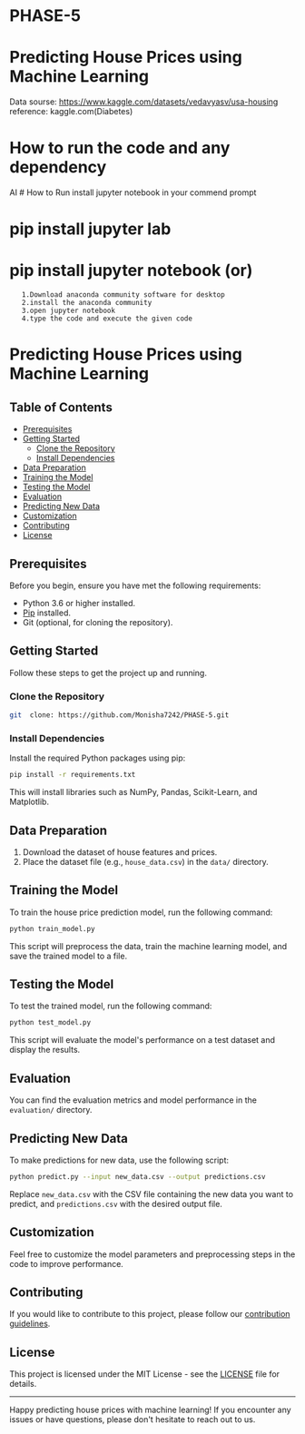 # PHASE-5
 # Predicting House Prices using Machine Learning

Data sourse:  https://www.kaggle.com/datasets/vedavyasv/usa-housing
reference: kaggle.com(Diabetes)
# How to run the code and any dependency
  AI # How to Run
install jupyter notebook in your commend prompt 
   # pip install jupyter lab
   # pip install jupyter notebook (or)
       1.Download anaconda community software for desktop
       2.install the anaconda community
       3.open jupyter notebook
       4.type the code and execute the given code

# Predicting House Prices using Machine Learning
 

## Table of Contents

- [Prerequisites](#prerequisites)
- [Getting Started](#getting-started)
  - [Clone the Repository](#clone-the-repository)
  - [Install Dependencies](#install-dependencies)
- [Data Preparation](#data-preparation)
- [Training the Model](#training-the-model)
- [Testing the Model](#testing-the-model)
- [Evaluation](#evaluation)
- [Predicting New Data](#predicting-new-data)
- [Customization](#customization)
- [Contributing](#contributing)
- [License](#license)

## Prerequisites

Before you begin, ensure you have met the following requirements:

- Python 3.6 or higher installed.
- [Pip](https://pip.pypa.io/en/stable/installation/) installed.
- Git (optional, for cloning the repository).

## Getting Started

Follow these steps to get the project up and running.

### Clone the Repository

```bash
git  clone: https://github.com/Monisha7242/PHASE-5.git
```

### Install Dependencies

Install the required Python packages using pip:

```bash
pip install -r requirements.txt
```

This will install libraries such as NumPy, Pandas, Scikit-Learn, and Matplotlib.

## Data Preparation

1. Download the dataset of house features and prices.
2. Place the dataset file (e.g., `house_data.csv`) in the `data/` directory.

## Training the Model

To train the house price prediction model, run the following command:

```bash
python train_model.py
```

This script will preprocess the data, train the machine learning model, and save the trained model to a file.

## Testing the Model

To test the trained model, run the following command:

```bash
python test_model.py
```

This script will evaluate the model's performance on a test dataset and display the results.

## Evaluation

You can find the evaluation metrics and model performance in the `evaluation/` directory.

## Predicting New Data

To make predictions for new data, use the following script:

```bash
python predict.py --input new_data.csv --output predictions.csv
```

Replace `new_data.csv` with the CSV file containing the new data you want to predict, and `predictions.csv` with the desired output file.

## Customization

Feel free to customize the model parameters and preprocessing steps in the code to improve performance.

## Contributing

If you would like to contribute to this project, please follow our [contribution guidelines](CONTRIBUTING.md).

## License

This project is licensed under the MIT License - see the [LICENSE](LICENSE) file for details.

---

Happy predicting house prices with machine learning! If you encounter any issues or have questions, please don't hesitate to reach out to us.
